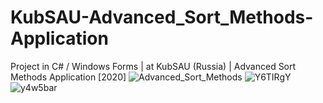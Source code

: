 # KubSAU-Advanced_Sort_Methods-Application
Project in C# / Windows Forms | at KubSAU (Russia) | Advanced Sort Methods Application [2020]
![Advanced_Sort_Methods](https://user-images.githubusercontent.com/71603122/165718153-70cd6529-cea1-4237-ae31-230a40757aed.jpg)
![Y6TIRgY](https://user-images.githubusercontent.com/71603122/165718835-f52b0d82-2fca-4a4b-8935-42f920c29653.png)
![y4w5bar](https://user-images.githubusercontent.com/71603122/165718858-d87a8cdc-58f8-4c64-9f2c-a4883f9a7de7.png)

